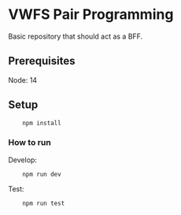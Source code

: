 # VWFS Pair Programming

Basic repository that should act as a BFF.

## Prerequisites

Node: 14

## Setup

```
    npm install
```

### How to run

Develop:

```
    npm run dev
```

Test:

```
    npm run test
```
